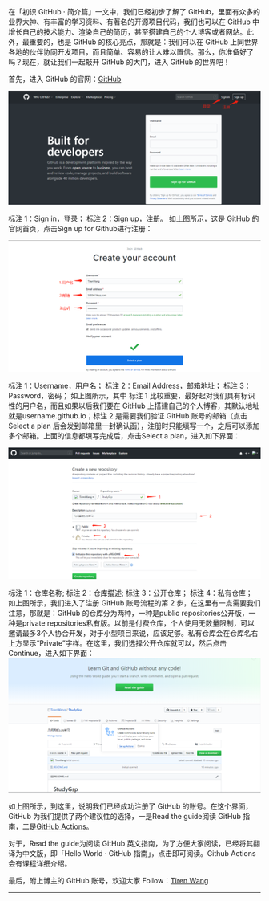 在「初识 GitHub · 简介篇」一文中，我们已经初步了解了 GitHub，里面有众多的业界大神、有丰富的学习资料、有著名的开源项目代码，我们也可以在 GitHub 中增长自己的技术能力、渲染自己的简历，甚至搭建自己的个人博客或者网站。此外，最重要的，也是 GitHub 的核心亮点，那就是：我们可以在 GitHub 上同世界各地的伙伴协同开发项目，而且简单、容易的让人难以置信。那么，你准备好了吗？现在，就让我们一起敲开 GitHub 的大门，进入 GitHub 的世界吧！

首先，进入 GitHub 的官网：[GitHub](https://www.github.com)

![1-1-01](images\1-1-01.png)

标注 1：Sign in，登录；
标注 2：Sign up，注册。
如上图所示，这是 GitHub 的官网首页，点击Sign up for Github进行注册：

 ![1-1-02](images\1-1-02.png)

标注 1：Username，用户名；
标注 2：Email Address，邮箱地址；
标注 3：Password，密码；
如上图所示，其中 标注 1 比较重要，最好起对我们具有标识性的用户名，而且如果以后我们要在 GitHub 上搭建自己的个人博客，其默认地址就是username.github.io；标注 2 是需要我们验证 GitHub 账号的邮箱（点击Select a plan 后会发到邮箱里一封确认函），注册时只能填写一个，之后可以添加多个邮箱。上面的信息都填写完成后，点击Select a plan，进入如下界面：

 ![1-1-03](images\1-1-03.png)

  标注 1：仓库名称;
  标注 2：仓库描述;
  标注 3：公开仓库；
  标注 4：私有仓库；
  如上图所示，我们进入了注册 GitHub 账号流程的第 2 步，在这里有一点需要我们注意，那就是：GitHub 的仓库分为两种，一种是public repositories公开版，一种是private repositories私有版。以前是付费仓库，个人使用无数量限制，可以邀请最多3个人协合开发，对于小型项目来说，应该足够。私有仓库会在仓库名右上方显示“Private”字样。在这里，我们选择公开仓库就可以，然后点击Continue，进入如下界面：
 ![1-1-04](images\1-1-04.png)


  如上图所示，到这里，说明我们已经成功注册了 GitHub 的账号。在这个界面，GitHub 为我们提供了两个建议性的选择，一是Read the guide阅读 GitHub 指南，二是[GitHub Actions](https://github.com/features/actions)。

对于，Read the guide为阅读 GitHub 英文指南，为了方便大家阅读，已经将其翻译为中文版，即「Hello World · GitHub 指南」，点击即可阅读。Github Actions 会有课程详细介绍。

最后，附上博主的 GitHub 账号，欢迎大家 Follow：[Tiren Wang](https://github.com/TirenWang)

------------------------------------------------------------------------------------------------